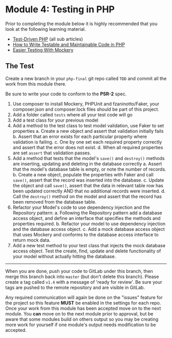 # Module 4: Testing in PHP

Prior to completing the module below it is highly recommended that you look at the following learning material.

* [Test-Driven PHP](http://net.tutsplus.com/sessions/test-driven-php/) (all sub articles)
* [How to Write Testable and Maintainable Code in PHP](http://net.tutsplus.com/tutorials/php/how-to-write-testable-and-maintainable-code-in-php/)
* [Easier Testing With Mockery](https://tutsplus.com/tutorial/easier-testing-with-mockery/)


## The Test

Create a new branch in your `php-final` git repo called `TDD` and commit all the work from this module there.

Be sure to write your code to conform to the **PSR-2** spec.

1.  Use composer to install Mockery, PHPUnit and fzaninotto/Faker, your composer.json and composer.lock files should be part of this project.
2.  Add a folder called `tests` where all your test code will go
3.  Add a test class for your previous model
4.  Add a method to the test class to test model validation, use Faker to set properties
	a. Create a new object and assert that validation initially fails
	b. Assert that an error exists for each particular property where validation is failing.
	c. One by one set each required property correctly and assert that the error does not exist.
	d. When all required properties are set `assert` that validation passes.
5.  Add a method that tests that the model's `save()` and `destroy()` methods are inserting, updating and deleting in the database correctly
	a.  Assert that the model's database table is empty, or note the number of records.
	b.  Create a new object, populate the properties with Faker and call `save()`, assert that the record was inserted into the database.
	c.  Update the object and call `save()`, assert that the data in relevant table row has been updated correctly AND that no additional records were inserted.
	d.  Call the `destroy()` method on the model and assert that the record has been removed from the database table.
6.  Refactor your Model's code to use dependency injection and the Repository pattern:
	a.  Following the Repository pattern add a database access object, and define an interface that specifies the methods and properties required.
	b.  Refactor your model to use dependency injection and the database access object.
	c.  Add a mock database access object that uses Mockery and conforms to the database access interface to return mock data.
7.  Add a new test method to your test class that injects the mock database access object.  Test the create, find, update and delete functionality of your model without actually hitting the database.

----------

When you are done, push your code to GitLab under this branch, then merge this branch back into `master` (but don't delete this branch).  Please create a tag called `v1.4` with a message of 'ready for review'.  Be sure your tags are pushed to the remote repository and are visible in GitLab.

Any required communication will again be done on the "issues" feature for the project so this feature **MUST** be enabled in the settings for each repo.  Once your work from this module has been accepted move on to the next module.  You **can** move on to the next module prior to approval, but be aware that some modules build on others output so you may be creating more work for yourself if one module's output needs modification to be accepted.


